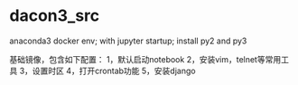 # dacon3_src
anaconda3 docker env; with jupyter startup; install py2 and py3

基础镜像，包含如下配置：
1，默认启动notebook
2，安装vim，telnet等常用工具
3，设置时区
4，打开crontab功能
5，安装django
